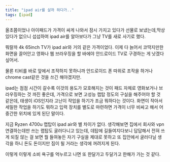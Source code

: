```yaml
---
title: "ipad air를 살까 하다가.."
tags: [ipad]
---
```


올초쯤이었나 아이패드가 가격이 싸게 나와서 잠시 가지고 있다가 선물로 보냈는데,막상 있다가 없으니 섭섭하여 ipad air를 알아보다가 그냥 TV를 새로 사기로 했다. 

뭐랄까 4k 65inch TV가 ipad air와 거의 같은 가격이었다. 이제 다 늙어서 코딱지만한 화면을 끌어안고 영화나 웹 브라우징을 할 바에야 안드로이드 TV로 구경하는 게 낫겠다 싶어서.

물론 티비를 바로 앞에서 조작하지 못하니까 안드로이드 폰 따위로 조작을 하거나 chrome cast같은 것을 쓰긴 해야겠지만.

ipad는 점점 시간이 갈수록 이것의 용도가 모호해지는 것이 패드 자체로 영화보거나 브라우징하는 것 까진 좋은데, 가격으로 보면 고성능 랩탑 정도의 구실을 해주어야 할 것 같은데, 태생이 iOS인지라 고난이 작업을 하기가 조금 뭐하다는 것이다. 화면이 작아서 세밀한 작업을 하기도 뭐하고 입력 장치를 별도로 마련하면 가격이 너무 비싸고 해서 어중간한 위치에 있게 된단 말이다.

지금 Ryzen 4700u 랩탑이 ipad air와 별 차이가 없다. 생각해보면 집에서 회사와 vpn 연결하는데만 쓰는 랩탑도 굴러다니고 있는데, 데탑에 길들여지다보니 답답해서 전혀 쓰게 되질 않는 걸 보면 뭘 들여놓든 자기 구실을 제대로 못하고 또 집안에서 굴러다닐 생각을 하니 돈도 돈이지만 짐이 될 거라는 생각에 꺼려지게 된다.

이렇게 이렇게 소비 욕구를 억누르고 나면 또 한달가고 두달가고 한해가 가는 것 같다.

